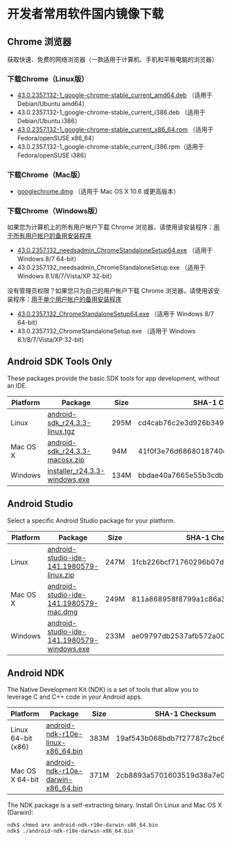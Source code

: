 # 开发者常用软件国内镜像下载

## Chrome 浏览器

获取快速、免费的网络浏览器（一款适用于计算机、手机和平板电脑的浏览器）

### 下载Chrome（Linux版）

 * [43.0.2357.132-1\_google-chrome-stable\_current\_amd64.deb](http://dl.gmirror.org/linux/direct/43.0.2357.132-1\_google-chrome-stable\_current\_amd64.deb) （适用于 Debian/Ubuntu amd64）
 * 43.0.2357.132-1\_google-chrome-stable\_current\_i386.deb （适用于 Debian/Ubuntu i386）
 * [43.0.2357.132-1\_google-chrome-stable\_current\_x86\_64.rpm](http://dl.gmirror.org/linux/direct/43.0.2357.132-1\_google-chrome-stable\_current\_x86\_64.rpm) （适用于 Fedora/openSUSE x86\_64）
 * 43.0.2357.132-1\_google-chrome-stable\_current\_i386.rpm（适用于 Fedora/openSUSE i386）

### 下载Chrome（Mac版）

 * [googlechrome.dmg](http://dl.gmirror.org/chrome/mac/stable/GGRO/googlechrome.dmg) （适用于 Mac OS X 10.6 或更高版本）

### 下载Chrome（Windows版）

如果您为计算机上的所有用户帐户下载 Chrome 浏览器，请使用该安装程序：[用于所有用户帐户的备用安装程序](http://www.google.com/chrome/eula.html?system=true&standalone=1)

 * [43.0.2357.132\_needsadmin\_ChromeStandaloneSetup64.exe](http://dl.gmirror.org/chrome/win/43.0.2357.132\_needsadmin\_ChromeStandaloneSetup64.exe) （适用于 Windows 8/7 64-bit）
 * 43.0.2357.132\_needsadmin\_ChromeStandaloneSetup.exe （适用于 Windows 8.1/8/7/Vista/XP 32-bit）

没有管理员权限？如果您只为自己的用户帐户下载 Chrome 浏览器，请使用该安装程序：[用于单个用户帐户的备用安装程序](http://www.google.com/chrome/eula.html?standalone=1)

 * [43.0.2357.132\_ChromeStandaloneSetup64.exe](http://dl.gmirror.org/chrome/win/43.0.2357.132\_ChromeStandaloneSetup64.exe) （适用于 Windows 8/7 64-bit）
 * 43.0.2357.132\_ChromeStandaloneSetup.exe （适用于 Windows 8.1/8/7/Vista/XP 32-bit）

## Android SDK Tools Only

These packages provide the basic SDK tools for app development, without an IDE.

Platform | Package | Size | SHA-1 Checksum
---------|---------|------|---------------
Linux    | [android-sdk\_r24.3.3-linux.tgz](http://dl.gmirror.org/android/android-sdk\_r24.3.3-linux.tgz) | 295M | cd4cab76c2e3d926b3495c26ec56c831ba77d0d0
Mac OS X | [android-sdk\_r24.3.3-macosx.zip](http://dl.gmirror.org/android/android-sdk\_r24.3.3-macosx.zip) | 94M | 41f0f3e76d6868018740e654aefb04fd765c357d
Windows  | [installer\_r24.3.3-windows.exe](http://dl.gmirror.org/android/installer\_r24.3.3-windows.exe) | 134M | bbdae40a7665e55b3cdb1fbae865986e6cd3df14

## Android Studio

Select a specific Android Studio package for your platform.

Platform | Package | Size | SHA-1 Checksum
---------|---------|------|---------------
Linux    | [android-studio-ide-141.1980579-linux.zip](http://dl.gmirror.org/dl/android/studio/ide-zips/1.2.2.0/android-studio-ide-141.1980579-linux.zip) | 247M | 1fcb226bcf71760296b07dc0db74216563ce83f7
Mac OS X | [android-studio-ide-141.1980579-mac.dmg](http://dl.gmirror.org/dl/android/studio/install/1.2.2.0/android-studio-ide-141.1980579-mac.dmg) | 249M | 811a868958f8799a1c86a3acfab0fc5dc8de2f41
Windows  | [android-studio-ide-141.1980579-windows.exe](http://dl.gmirror.org/dl/android/studio/install/1.2.2.0/android-studio-ide-141.1980579-windows.exe) | 233M | ae09797db2537afb572a00b7eacc292bb66d539e

## Android NDK

The Native Development Kit (NDK) is a set of tools that allow you to leverage C and C++ code in your Android apps.

Platform | Package | Size | SHA-1 Checksum
---------|---------|------|---------------
Linux 64-bit (x86) | [android-ndk-r10e-linux-x86\_64.bin](http://dl.gmirror.org/android/ndk/android-ndk-r10e-linux-x86\_64.bin) | 383M | 19af543b068bdb7f27787c2bc69aba7f
Mac OS X 64-bit | [android-ndk-r10e-darwin-x86\_64.bin](http://dl.gmirror.org/android/ndk/android-ndk-r10e-darwin-x86\_64.bin) | 371M | 2cb8893a5701603519d38a7e04c50e81

The NDK package is a self-extracting binary. Install On Linux and Mac OS X (Darwin):

```
ndk$ chmod a+x android-ndk-r10e-darwin-x86_64.bin
ndk$ ./android-ndk-r10e-darwin-x86_64.bin
```

<!-- 多说评论框 start -->
<div class="ds-thread" data-thread-key="index" data-title="开发者常用软件国内镜像下载" data-url="http://gmirror.org/"></div>
<!-- 多说评论框 end -->
<!-- 多说公共JS代码 start (一个网页只需插入一次) -->
<script type="text/javascript">
var duoshuoQuery = {short_name:"gmirror"};
(function() {
    var ds = document.createElement('script');
    ds.type = 'text/javascript';ds.async = true;
    ds.src = (document.location.protocol == 'https:' ? 'https:' : 'http:') + '//static.duoshuo.com/embed.js';
    ds.charset = 'UTF-8';
    (document.getElementsByTagName('head')[0] 
     || document.getElementsByTagName('body')[0]).appendChild(ds);
})();
</script>
<!-- 多说公共JS代码 end -->
